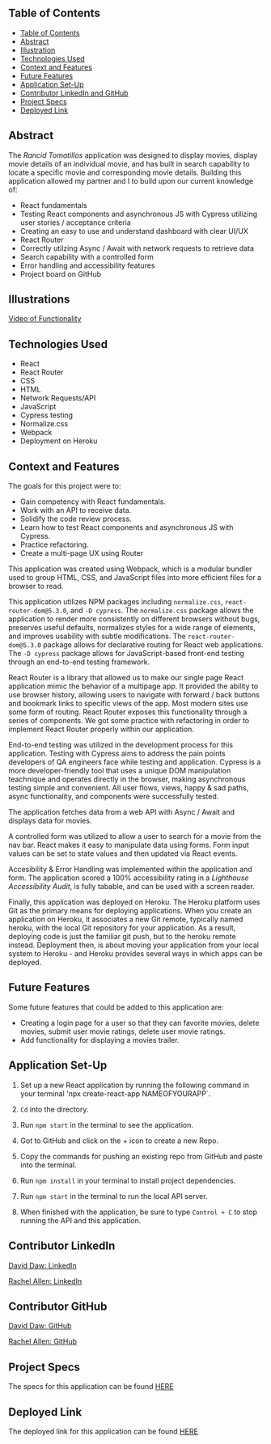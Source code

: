## Table of Contents

- [Table of Contents](#table-of-contents)
- [Abstract](#abstract)
- [Illustration](#illustration)
- [Technologies Used](#technologies-used)
- [Context and Features](#context-and-features)
- [Future Features](#future-features)
- [Application Set-Up](#application-set-up)
- [Contributor LinkedIn and GitHub](#contributor-linkedin-and-github)
- [Project Specs](#project-specs)
- [Deployed Link](#deplyed-link)

## Abstract

The _Rancid Tomatillos_ application was designed to display movies, display movie details of an individual movie, and has built in search capability to locate a specific movie and corresponding movie details. Building this application allowed my partner and I to build upon our current knowledge of: 

  - React fundamentals
  - Testing React components and asynchronous JS with Cypress utilizing user stories / acceptance criteria
  - Creating an easy to use and understand dashboard with clear UI/UX
  - React Router
  - Correctly utilzing Async / Await with network requests to retrieve data
  - Search capability with a controlled form
  - Error handling and accessibility features
  - Project board on GitHub

## Illustrations

[Video of Functionality](https://vimeo.com/731164427/cfcc652adf)

## Technologies Used

- React
- React Router
- CSS
- HTML
- Network Requests/API
- JavaScript
- Cypress testing
- Normalize.css
- Webpack
- Deployment on Heroku

## Context and Features

The goals for this project were to:
  
   - Gain competency with React fundamentals.
   - Work with an API to receive data.
   - Solidify the code review process.
   - Learn how to test React components and asynchronous JS with Cypress.
   - Practice refactoring.
   - Create a multi-page UX using Router

This application was created using Webpack, which is a modular bundler used to group HTML, CSS, and JavaScript files into more efficient files for a browser to read.

This application utilizes NPM packages including `normalize.css`, `react-router-dom@5.3.0`, and `-D cypress`. The `normalize.css` package allows the application to render more consistently on different browsers without bugs, preserves useful defaults, normalizes styles for a wide range of elements, and improves usability with subtle modifications. The `react-router-dom@5.3.0` package allows for declarative routing for React web applications. The `-D cypress` package allows for JavaScript-based front-end testing through an end-to-end testing framework.

React Router is a library that allowed us to make our single page React application mimic the behavior of a multipage app. It provided the ability to use browser history, allowing users to navigate with forward / back buttons and bookmark links to specific views of the app. Most modern sites use some form of routing. React Router exposes this functionality through a series of components. We got some practice with refactoring in order to implement React Router properly within our application.

End-to-end testing was utilized in the development process for this application. Testing with Cypress aims to address the pain points developers of QA engineers face while testing and application. Cypress is a more developer-friendly tool that uses a unique DOM manipulation teachnique and operates directly in the browser, making asynchronous testing simple and convenient. All user flows, views, happy & sad paths, async functionality, and components were successfully tested.

The application fetches data from a web API with Async / Await and displays data for movies. 

A controlled form was utilized to allow a user to search for a movie from the nav bar. React makes it easy to manipulate data using forms. Form input values can be set to state values and then updated via React events.  

Accesibility & Error Handling was implemented within the application and form. The application scored a 100% accessibility rating in a _Lighthouse Accessibility Audit_, is fully tabable, and can be used with a screen reader. 

Finally, this application was deployed on Heroku. The Heroku platform uses Git as the primary means for deploying applications. When you create an application on Heroku, it associates a new Git remote, typically named heroku, with the local Git repository for your application. As a result, deploying code is just the familiar git push, but to the heroku remote instead. Deployment then, is about moving your application from your local system to Heroku - and Heroku provides several ways in which apps can be deployed.

## Future Features

Some future features that could be added to this application are:

- Creating a login page for a user so that they can favorite movies, delete movies, submit user movie ratings, delete user movie ratings.
- Add functionality for displaying a movies trailer.

## Application Set-Up

1. Set up a new React application by running the following command in your terminal 'npx create-react-app NAMEOFYOURAPP`.

2. `Cd` into the directory.

3. Run `npm start` in the terminal to see the application.

4. Got to GitHub and click on the + icon to create a new Repo.

5. Copy the commands for pushing an existing repo from GitHub and paste into the terminal.

4. Run `npm install` in your terminal to install project dependencies.

8. Run `npm start` in the terminal to run the local API server.

9. When finished with the application, be sure to type `Control + C` to stop running the API and this application. 

## Contributor LinkedIn

[David Daw: LinkedIn](https://www.linkedin.com/in/david-daw-04aa36237/) 

[Rachel Allen: LinkedIn](https://www.linkedin.com/in/rachel-lynn-allen/)  
 
## Contributor GitHub

[David Daw: GitHub](https://github.com/davidhdaw) 

[Rachel Allen: GitHub](https://github.com/Rallen13) 

## Project Specs

The specs for this application can be found 
[HERE](https://frontend.turing.edu/projects/module-3/rancid-tomatillos-v3.html) 

## Deployed Link

The deployed link for this application can be found 
[HERE](https://powerful-basin-82276.herokuapp.com/) 
